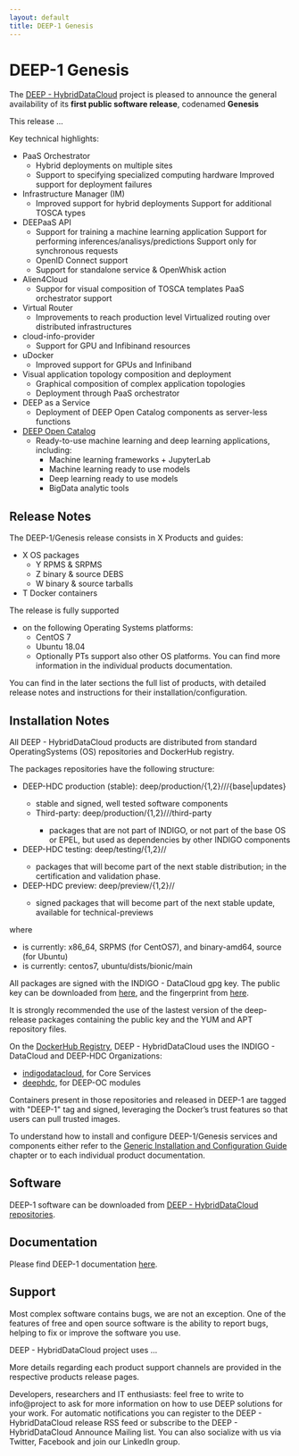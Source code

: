 ```yaml
---
layout: default
title: DEEP-1 Genesis
---
```


# DEEP-1 Genesis
The [DEEP - HybridDataCloud](https://deep-hybrid-datacloud.eu/) project is pleased to announce the general availability of its **first public software release**, codenamed **Genesis**

This release ...

Key technical highlights:

* PaaS Orchestrator
	* Hybrid deployments on multiple sites
	* Support to specifying specialized computing hardware Improved support for deployment failures
* Infrastructure Manager (IM)
	* Improved support for hybrid deployments Support for additional TOSCA types
* DEEPaaS API
	* Support for training a machine learning application Support for performing inferences/analisys/predictions Support only for synchronous requests
	* OpenID Connect support
	* Support for standalone service & OpenWhisk action
* Alien4Cloud
	* Suppor for visual composition of TOSCA templates PaaS orchestrator support
* Virtual Router
	* Improvements to reach production level Virtualized routing over distributed infrastructures
* cloud-info-provider
	* Support for GPU and Infibinand resources
* uDocker
	* Improved support for GPUs and Infiniband
* Visual application topology composition and deployment
	* Graphical composition of complex application topologies
	* Deployment through PaaS orchestrator
* DEEP as a Service
	* Deployment of DEEP Open Catalog components as server-less functions
* [DEEP Open Catalog](http://marketplace.deep-hybrid-datacloud.eu/)
	* Ready-to-use machine learning and deep learning applications, including:
		* Machine learning frameworks + JupyterLab
		* Machine learning ready to use models
		* Deep learning ready to use models
		* BigData analytic tools



## Release Notes

The DEEP-1/Genesis release consists in X Products and guides:

* X OS packages
	* Y RPMS & SRPMS
	* Z binary & source DEBS
	* W binary & source tarballs
* T Docker containers

The release is fully supported
* on the following Operating Systems platforms:
	* CentOS 7
	* Ubuntu 18.04
	* Optionally PTs support also other OS platforms. You can find more information in the individual products documentation.

You can find in the later sections the full list of products, with detailed release notes and instructions for their installation/configuration.

## Installation Notes

All DEEP - HybridDataCloud products are distributed from standard OperatingSystems (OS) repositories and DockerHub registry.

The packages repositories have the following structure:

* DEEP-HDC production (stable): deep/production/{1,2}/<platform>/<basearch>/{base|updates}
	* stable and signed, well tested software components
	* Third-party: deep/production/{1,2}/<platform>/<basearch>/third-party
		* packages that are not part of INDIGO, or not part of the base OS or EPEL, but used as dependencies by other INDIGO components
* DEEP-HDC testing: deep/testing/{1,2}/<platform>/<basearch>
	* packages that will become part of the next stable distribution; in the certification and validation phase.
* DEEP-HDC preview: deep/preview/{1,2}/<platform>/<basearch>
	* signed packages that will become part of the next stable update, available for technical-previews

where
* <basearch> is currently: x86_64, SRPMS (for CentOS7), and binary-amd64, source  (for Ubuntu)
* <platform> is currently: centos7, ubuntu/dists/bionic/main

All packages are signed with the INDIGO - DataCloud gpg key. The public key can be downloaded from [here](http://repo.indigo-datacloud.eu/repository/RPM-GPG-KEY-indigodc),  and the fingerprint from [here](http://repo.indigo-datacloud.eu/repository/INDIGODC_key_fingerprint.asc).

It is strongly recommended the use of the lastest version of the deep-release packages containing the public key and the YUM and APT repository files.

On the [DockerHub Registry](https://hub.docker.com/), DEEP - HybridDataCloud uses the  INDIGO - DataCloud  and DEEP-HDC Organizations:

* [indigodatacloud](https://hub.docker.com/u/indigodatacloud/dashboard/), for Core Services
* [deephdc](https://hub.docker.com/u/deephdc/dashboard/), for DEEP-OC modules 

Containers present in those repositories and released in DEEP-1 are tagged with "DEEP-1" tag and signed, leveraging the Docker’s trust features so that users can pull trusted images.

To understand how to install and configure DEEP-1/Genesis services and components either refer to the [Generic Installation and  Configuration Guide](https://add_generic) chapter or to each individual product documentation.


## Software

DEEP-1 software can be downloaded from [DEEP - HybridDataCloud repositories](http://repo.indigo-datacloud.eu/repository/deep-hdc/).

## Documentation

Please find DEEP-1 documentation [here](https://deephdc.github.io/).

## Support

Most complex software contains bugs, we are not an exception. One of the features of free and open source software is the ability to report bugs, helping to fix or improve the software you use.

DEEP - HybridDataCloud project uses ...

More details regarding each product support channels are provided in the respective products release pages.

Developers, researchers and IT enthusiasts: feel free to write to info@project to ask for more information on how to use DEEP solutions for your work. For automatic notifications you can register to the DEEP - HybridDataCloud release RSS feed or subscribe to the DEEP - HybridDataCloud Announce Mailing list. You can also socialize with us via Twitter, Facebook and join our LinkedIn group.
